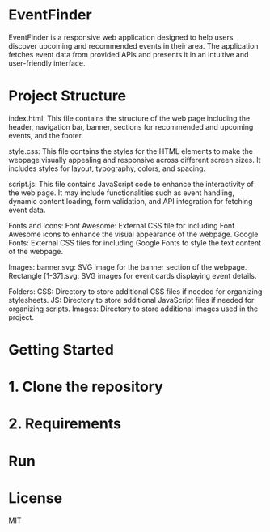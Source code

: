 # EventFinder
EventFinder is a responsive web application designed to help users discover upcoming and recommended events in their area. The application fetches event data from provided APIs and presents it in an intuitive and user-friendly interface.
# Project Structure 
index.html: 
This file contains the structure of the web page including the header, navigation bar, banner, sections for recommended and upcoming events, and the footer.

style.css: 
This file contains the styles for the HTML elements to make the webpage visually appealing and responsive across different screen sizes. It includes styles for layout, typography, colors, and spacing.

script.js: 
This file contains JavaScript code to enhance the interactivity of the web page. It may include functionalities such as event handling, dynamic content loading, form validation, and API integration for fetching event data.

Fonts and Icons:
Font Awesome: External CSS file for including Font Awesome icons to enhance the visual appearance of the webpage.
Google Fonts: External CSS files for including Google Fonts to style the text content of the webpage.

Images:
banner.svg: SVG image for the banner section of the webpage.
Rectangle [1-37].svg: SVG images for event cards displaying event details.

Folders:
CSS: Directory to store additional CSS files if needed for organizing stylesheets.
JS: Directory to store additional JavaScript files if needed for organizing scripts.
Images: Directory to store additional images used in the project.
# Getting Started
# 1. Clone the repository
# 2. Requirements
# Run
# License
  MIT
